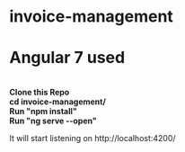 # invoice-management
<h1>Angular 7 used</h1><br>
<b>Clone this Repo</b><br>
<b>cd invoice-management/</b><br>
<b>Run "npm install"</b><br>
  <b>Run "ng serve --open"</b>
<p>It will start listening on http://localhost:4200/</p>
